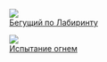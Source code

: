 ![](/books/sf_social/Джеймс%20Дэшнер/Бегущий%20по%20Лабиринту.jpg)  
[Бегущий по Лабиринту](/books/sf_social/Джеймс%20Дэшнер/Бегущий%20по%20Лабиринту)

![](/books/sf_social/Джеймс%20Дэшнер/Испытание%20огнем.jpg)  
[Испытание огнем](/books/sf_social/Джеймс%20Дэшнер/Испытание%20огнем)
